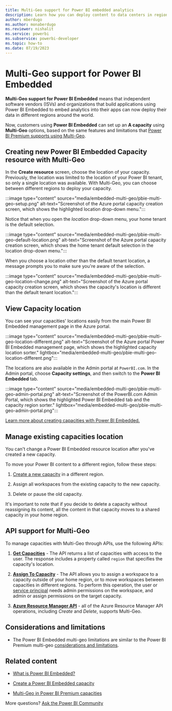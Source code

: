 ```yaml
---
title: Multi-Geo support for Power BI embedded analytics
description: Learn how you can deploy content to data centers in regions other than the home region of your Power BI embedded analytics solution. Use Multi-Geo support. 
author: mberdugo
ms.author: monaberdugo
ms.reviewer: nishalit
ms.service: powerbi
ms.subservice: powerbi-developer
ms.topic: how-to
ms.date: 07/19/2023
---
```


# Multi-Geo support for Power BI Embedded

**Multi-Geo support for Power BI Embedded** means that independent software vendors (ISVs) and organizations that build applications using Power BI Embedded to embed analytics into their apps can now deploy their data in different regions around the world.

Now, customers using **Power BI Embedded** can set up an **A capacity** using **Multi-Geo** options, based on the same features and limitations that [Power BI Premium supports using Multi-Geo](../../admin/service-admin-premium-Multi-Geo.md).

## Creating new Power BI Embedded Capacity resource with Multi-Geo

In the **Create resource** screen, choose the location of your capacity. Previously, the location was limited to the location of your Power BI tenant, so only a single location was available. With Multi-Geo, you can choose between different regions to deploy your capacity.

:::image type="content" source="media/embedded-multi-geo/pbie-multi-geo-setup.png" alt-text="Screenshot of the Azure portal capacity creation screen, which shows the highlighted location drop-down menu.":::

Notice that when you open the *location* drop-down menu, your home tenant is the default selection.

:::image type="content" source="media/embedded-multi-geo/pbie-multi-geo-default-location.png" alt-text="Screenshot of the Azure portal capacity creation screen, which shows the home tenant default selection in the location drop-down menu.":::

When you choose a location other than the default tenant location, a message prompts you to make sure you're aware of the selection.

:::image type="content" source="media/embedded-multi-geo/pbie-multi-geo-location-change.png" alt-text="Screenshot of the Azure portal capacity creation screen, which shows the capacity's location is different than the default tenant location.":::

## View Capacity location

You can see your capacities' locations easily from the main Power BI Embedded management page in the Azure portal.

:::image type="content" source="media/embedded-multi-geo/pbie-multi-geo-location-different.png" alt-text="Screenshot of the Azure portal Power BI Embedded management page, which shows the highlighted capacity location sorter." lightbox="media/embedded-multi-geo/pbie-multi-geo-location-different.png":::

The locations are also available in the Admin portal at `PowerBI.com`. In the Admin portal, choose **Capacity settings**, and then switch to the **Power BI Embedded** tab.

:::image type="content" source="media/embedded-multi-geo/pbie-multi-geo-admin-portal.png" alt-text="Screenshot of the PowerBI.com Admin Portal, which shows the highlighted Power BI Embedded tab and the capacity region sorter." lightbox="media/embedded-multi-geo/pbie-multi-geo-admin-portal.png":::

[Learn more about creating capacities with Power BI Embedded.](azure-pbie-create-capacity.md)

## Manage existing capacities location

You can't change a Power BI Embedded resource location after you've created a new capacity.

To move your Power BI content to a different region, follow these steps:

1. [Create a new capacity](azure-pbie-create-capacity.md) in a different region.

2. Assign all workspaces from the existing capacity to the new capacity.

3. Delete or pause the old capacity.

It's important to note that if you decide to delete a capacity without reassigning its content, all the content in that capacity moves to a shared capacity in your home region.

## API support for Multi-Geo

To manage capacities with Multi-Geo through APIs, use the following APIs:

1. **[Get Capacities](/rest/api/power-bi/capacities/getcapacities)** - The API returns a list of capacities with access to the user. The response includes a property called `region` that specifies the capacity's location.

2. **[Assign To Capacity](/rest/api/power-bi/capacities)** - The API allows you to assign a workspace to a capacity outside of your home region, or to move workspaces between capacities in different regions. To perform this operation, the user or [service principal](embed-service-principal.md) needs admin permissions on the workspace, and admin or assign permissions on the target capacity.

3. **[Azure Resource Manager API](/rest/api/power-bi-embedded/capacities)** - all of the Azure Resource Manager API operations, including *Create* and *Delete*, supports Multi-Geo.

## Considerations and limitations

* The Power BI Embedded multi-geo limitations are similar to the Power BI Premium multi-geo [considerations and limitations](../../admin/service-admin-premium-multi-geo.md#considerations-and-limitations).

## Related content

* [What is Power BI Embedded?](embedded-analytics-power-bi.md)

* [Create a Power BI Embedded capacity](azure-pbie-create-capacity.md)

* [Multi-Geo in Power BI Premium capacities](../../admin/service-admin-premium-multi-geo.md)

More questions? [Ask the Power BI Community](https://community.powerbi.com/)
